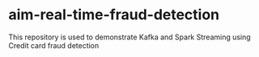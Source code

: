 # aim-real-time-fraud-detection
This repository is used to demonstrate Kafka and Spark Streaming using Credit card fraud detection
